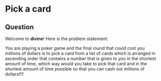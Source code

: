 # Pick a card

## Question

Welcome to **divine**! Here is the problem statement:

You are playing a poker game and the final round that could cost you millions of dollars is to pick a card from a list of cards which is arranged in ascending order that contains a number that is given to you in the shortest amount of time, which way would you take to pick that card and in the shortest amount of time possible so that you can cash out millions of dollars!!!!
